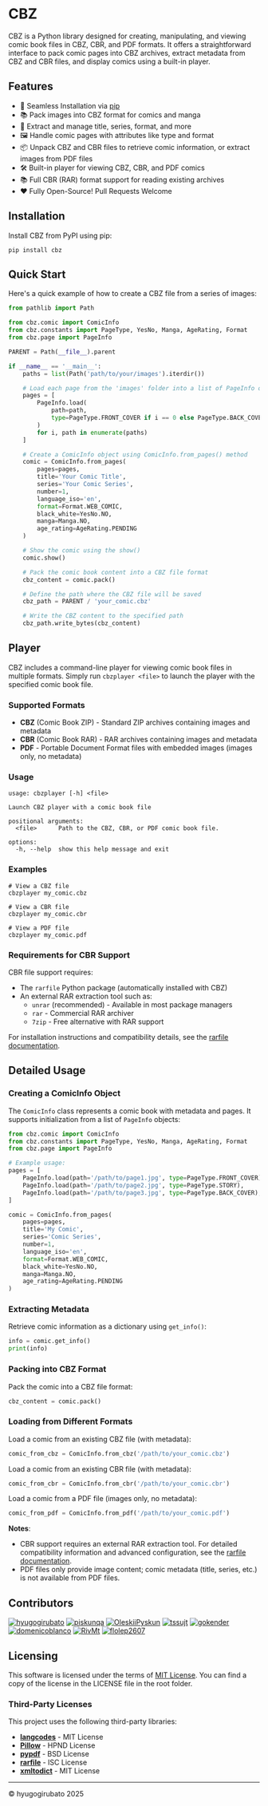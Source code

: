 # CBZ

CBZ is a Python library designed for creating, manipulating, and viewing comic book files in CBZ, CBR, and PDF formats. It offers a straightforward interface to pack comic pages into CBZ archives, extract metadata from CBZ and CBR files, and display comics using a built-in player.

## Features

- 🚀 Seamless Installation via [pip](#installation)
- 📚 Pack images into CBZ format for comics and manga
- 📝 Extract and manage title, series, format, and more
- 🖼️ Handle comic pages with attributes like type and format
- 📦 Unpack CBZ and CBR files to retrieve comic information, or extract images from PDF files
- 🛠️ Built-in player for viewing CBZ, CBR, and PDF comics
- 📚 Full CBR (RAR) format support for reading existing archives
- ❤️ Fully Open-Source! Pull Requests Welcome

## Installation

Install CBZ from PyPI using pip:

```shell
pip install cbz
```

## Quick Start

Here's a quick example of how to create a CBZ file from a series of images:

````python
from pathlib import Path

from cbz.comic import ComicInfo
from cbz.constants import PageType, YesNo, Manga, AgeRating, Format
from cbz.page import PageInfo

PARENT = Path(__file__).parent

if __name__ == '__main__':
    paths = list(Path('path/to/your/images').iterdir())

    # Load each page from the 'images' folder into a list of PageInfo objects
    pages = [
        PageInfo.load(
            path=path,
            type=PageType.FRONT_COVER if i == 0 else PageType.BACK_COVER if i == len(paths) - 1 else PageType.STORY
        )
        for i, path in enumerate(paths)
    ]

    # Create a ComicInfo object using ComicInfo.from_pages() method
    comic = ComicInfo.from_pages(
        pages=pages,
        title='Your Comic Title',
        series='Your Comic Series',
        number=1,
        language_iso='en',
        format=Format.WEB_COMIC,
        black_white=YesNo.NO,
        manga=Manga.NO,
        age_rating=AgeRating.PENDING
    )

    # Show the comic using the show()
    comic.show()

    # Pack the comic book content into a CBZ file format
    cbz_content = comic.pack()

    # Define the path where the CBZ file will be saved
    cbz_path = PARENT / 'your_comic.cbz'

    # Write the CBZ content to the specified path
    cbz_path.write_bytes(cbz_content)
````

## Player

CBZ includes a command-line player for viewing comic book files in multiple formats. Simply run `cbzplayer <file>` to launch the player with the specified comic book file.

### Supported Formats

- **CBZ** (Comic Book ZIP) - Standard ZIP archives containing images and metadata
- **CBR** (Comic Book RAR) - RAR archives containing images and metadata
- **PDF** - Portable Document Format files with embedded images (images only, no metadata)

### Usage

````shell
usage: cbzplayer [-h] <file>

Launch CBZ player with a comic book file

positional arguments:
  <file>      Path to the CBZ, CBR, or PDF comic book file.

options:
  -h, --help  show this help message and exit
````

### Examples

```shell
# View a CBZ file
cbzplayer my_comic.cbz

# View a CBR file
cbzplayer my_comic.cbr

# View a PDF file
cbzplayer my_comic.pdf
```

### Requirements for CBR Support

CBR file support requires:

- The `rarfile` Python package (automatically installed with CBZ)
- An external RAR extraction tool such as:
    - `unrar` (recommended) - Available in most package managers
    - `rar` - Commercial RAR archiver
    - `7zip` - Free alternative with RAR support

For installation instructions and compatibility details, see the [rarfile documentation](https://github.com/markokr/rarfile).

## Detailed Usage

### Creating a ComicInfo Object

The `ComicInfo` class represents a comic book with metadata and pages. It supports initialization from a list of `PageInfo` objects:

```python
from cbz.comic import ComicInfo
from cbz.constants import PageType, YesNo, Manga, AgeRating, Format
from cbz.page import PageInfo

# Example usage:
pages = [
    PageInfo.load(path='/path/to/page1.jpg', type=PageType.FRONT_COVER),
    PageInfo.load(path='/path/to/page2.jpg', type=PageType.STORY),
    PageInfo.load(path='/path/to/page3.jpg', type=PageType.BACK_COVER),
]

comic = ComicInfo.from_pages(
    pages=pages,
    title='My Comic',
    series='Comic Series',
    number=1,
    language_iso='en',
    format=Format.WEB_COMIC,
    black_white=YesNo.NO,
    manga=Manga.NO,
    age_rating=AgeRating.PENDING
)
```

### Extracting Metadata

Retrieve comic information as a dictionary using `get_info()`:

```python
info = comic.get_info()
print(info)
```

### Packing into CBZ Format

Pack the comic into a CBZ file format:

```python
cbz_content = comic.pack()
```

### Loading from Different Formats

Load a comic from an existing CBZ file (with metadata):

```python
comic_from_cbz = ComicInfo.from_cbz('/path/to/your_comic.cbz')
```

Load a comic from an existing CBR file (with metadata):

```python
comic_from_cbr = ComicInfo.from_cbr('/path/to/your_comic.cbr')
```

Load a comic from a PDF file (images only, no metadata):

```python
comic_from_pdf = ComicInfo.from_pdf('/path/to/your_comic.pdf')
```

**Notes**:

- CBR support requires an external RAR extraction tool. For detailed compatibility information and advanced configuration, see the [rarfile documentation](https://github.com/markokr/rarfile).
- PDF files only provide image content; comic metadata (title, series, etc.) is not available from PDF files.

## Contributors

<a href="https://github.com/hyugogirubato"><img src="https://images.weserv.nl/?url=avatars.githubusercontent.com/u/65763543?v=4&h=25&w=25&fit=cover&mask=circle&maxage=7d" alt="hyugogirubato"/></a>
<a href="https://github.com/piskunqa"><img src="https://images.weserv.nl/?url=avatars.githubusercontent.com/u/38443069?v=4&h=25&w=25&fit=cover&mask=circle&maxage=7d" alt="piskunqa"/></a>
<a href="https://github.com/OleskiiPyskun"><img src="https://images.weserv.nl/?url=avatars.githubusercontent.com/u/75667382?v=4&h=25&w=25&fit=cover&mask=circle&maxage=7d" alt="OleskiiPyskun"/></a>
<a href="https://github.com/tssujt"><img src="https://images.weserv.nl/?url=avatars.githubusercontent.com/u/17313425?v=4&h=25&w=25&fit=cover&mask=circle&maxage=7d" alt="tssujt"/></a>
<a href="https://github.com/gokender"><img src="https://images.weserv.nl/?url=avatars.githubusercontent.com/u/3709740?v=4&h=25&w=25&fit=cover&mask=circle&maxage=7d" alt="gokender"/></a>
<a href="https://github.com/domenicoblanco"><img src="https://images.weserv.nl/?url=avatars.githubusercontent.com/u/9018104?v=4&h=25&w=25&fit=cover&mask=circle&maxage=7d" alt="domenicoblanco"/></a>
<a href="https://github.com/RivMt"><img src="https://images.weserv.nl/?url=avatars.githubusercontent.com/u/40086827?v=4&h=25&w=25&fit=cover&mask=circle&maxage=7d" alt="RivMt"/></a>
<a href="https://github.com/flolep2607"><img src="https://images.weserv.nl/?url=avatars.githubusercontent.com/u/24566964?v=4&h=25&w=25&fit=cover&mask=circle&maxage=7d" alt="flolep2607"/></a>

## Licensing

This software is licensed under the terms of [MIT License](https://github.com/hyugogirubato/cbz/blob/main/LICENSE).
You can find a copy of the license in the LICENSE file in the root folder.

### Third-Party Licenses

This project uses the following third-party libraries:

- **[langcodes](https://pypi.org/project/langcodes/)** - MIT License
- **[Pillow](https://pypi.org/project/Pillow/)** - HPND License
- **[pypdf](https://pypi.org/project/pypdf/)** - BSD License
- **[rarfile](https://pypi.org/project/rarfile/)** - ISC License
- **[xmltodict](https://pypi.org/project/xmltodict/)** - MIT License

* * *

© hyugogirubato 2025
